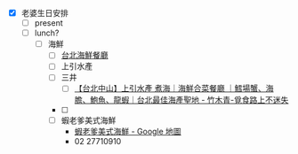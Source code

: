 

- [x] 老婆生日安排
	- [ ] present
	- [ ] lunch?
		- [ ] 海鮮
			- [ ] [台北海鮮餐廳](https://www.tripadvisor.com.tw/Restaurants-g293913-c33-Taipei.html)
			- [ ] 上引水產
			- [ ] 三井
				- [ ] [【台北中山】上引水產 煮海｜海鮮合菜餐廳 ｜鱈場蟹、海膽、鮑魚、龍蝦｜台北最佳海產聖地 - 竹木青-覓食路上不迷失](https://zhujunmuqing.com/tresors_de_la_mer/)
			- [ ] 
			- [ ] 蝦老爹美式海鮮
				- [蝦老爹美式海鮮 - Google 地圖](https://www.google.com/maps/place/%E8%9D%A6%E8%80%81%E7%88%B9%E7%BE%8E%E5%BC%8F%E6%B5%B7%E9%AE%AE/@25.0422482,121.5565352,19.9z/data=!3m1!5s0x3442abc6e2fba751:0x2f9edd9d7d9e43a6!4m15!1m8!3m7!1s0x3442abc6e24f81d5:0x61a82cee5d321b04!2zMTA25Y-w5YyX5biC5aSn5a6J5Y2A5YWJ5b6p5Y2X6LevMTgw5be3MTHomZ8!3b1!8m2!3d25.0422972!4d121.5568051!16s%2Fg%2F11csclcbx4!3m5!1s0x3442abc6e3b30fef:0x1314ab0bce79752a!8m2!3d25.042121!4d121.556883!16s%2Fg%2F11b6c5tw6d?entry=ttu&g_ep=EgoyMDI0MTExMy4xIKXMDSoASAFQAw%3D%3D)
				- 02 27710910
